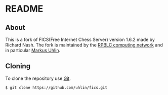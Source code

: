 # README #

## About ##

This is a fork of FICS(Free Internet Chess Server) version 1.6.2 made by Richard Nash.
The fork is maintained by the
[RPBLC computing network](https://www.rpblc.net)
and in particular
[Markus Uhlin](mailto:maxxe@rpblc.net).

## Cloning ##

To clone the repository use [Git](https://git-scm.com).

    $ git clone https://github.com/uhlin/fics.git
